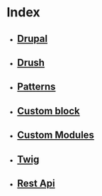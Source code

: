 # Index
- ## [Drupal](drupal.md)
- ## [Drush](drush.md)
- ## [Patterns](patterns.md)
- ## [Custom block](drupal-block.md)
- ## [Custom Modules](drupal-module.md)
- ## [Twig](drupal-twig.md)
- ## [Rest Api](drupal-rest-api.md)